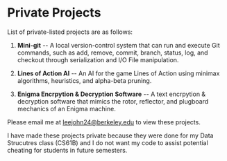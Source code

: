 # Private Projects
List of private-listed projects are as follows:

1. <b>Mini-git</b> -- A local version-control system that can run and execute Git commands, such as add, remove, commit, branch, status, log, and checkout through serialization and I/O File manipulation.


2. <b>Lines of Action AI</b> -- An AI for the game Lines of Action using minimax algorithms, heuristics, and alpha-beta pruning.



3. <b>Enigma Encrpytion & Decryption Software</b> -- A text encrpytion & decryption software that mimics the rotor, reflector, and plugboard mechanics of an Enigma machine.





Please email me at leejohn24@berkeley.edu to view these projects. 

I have made these projects private because they were done for my Data Strucutres class (CS61B) and I do not want my code to assist potential cheating for students in future semesters.
